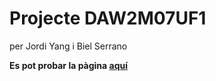 # Projecte DAW2M07UF1
per Jordi Yang i Biel Serrano

<b>Es pot probar la pàgina <a href="51.75.75.176/projecte">aquí</a></b>
